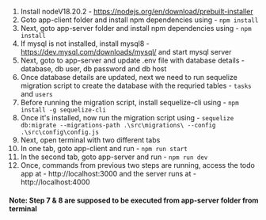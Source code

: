 1. Install nodeV18.20.2 - https://nodejs.org/en/download/prebuilt-installer
2. Goto app-client folder and install npm dependencies using - `npm install`
3. Next, goto app-server folder and install npm dependencies using - `npm install`
4. If mysql is not installed, install mysql8 - https://dev.mysql.com/downloads/mysql/ and start mysql server
5. Next, goto to app-server and update .env file with database details - database, db user, db password and db host
6. Once database details are updated, next we need to run sequelize migration script to create the database with the requried tables - `tasks` and `users`
7. Before running the migration script, install sequelize-cli using - `npm install -g sequelize-cli`
8. Once it's installed, now run the migration script using - `sequelize db:migrate --migrations-path .\src\migrations\ --config .\src\config\config.js`
9. Next, open terminal with two different tabs
10. In one tab, goto app-client and run - `npm run start`
11. In the second tab, goto app-server and run - `npm run dev`
12. Once, commands from previous two steps are running, access the todo app at - http://localhost:3000 and the server runs at - http://localhost:4000

#### Note: Step 7 & 8 are supposed to be executed from app-server folder from terminal
